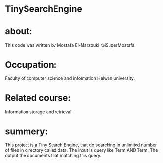 # TinySearchEngine
# about:
This code was written by Mostafa El-Marzouki @iSuperMostafa
# Occupation: 
Faculty of computer science and information Helwan university.
# Related course: 
Information storage and retrieval
# summery:
This project is a Tiny Search Engine, that do searching in
unlimited number of files in directory called data.
The input is query like Term AND Term.
The output the documents that matching this query.
